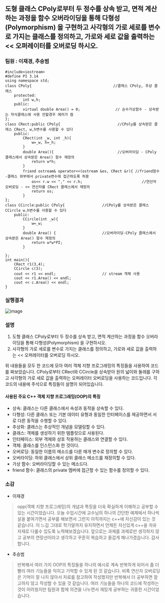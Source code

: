 ## 도형 클래스 CPoly로부터 두 정수를 상속 받고, 면적 계산하는 과정을 함수 오버라이딩을 통해 다형성(Polymorphism) 을 구현하고 사각형의 가로 세로를 변수로 가지는 클래스를 정의하고, 가로와 세로 값을 출력하는 << 오퍼레이터를 오버로딩 하시오.
### 팀원 : 이재경, 추승범
```
#include<iostream>
#define PI 3.14
using namespace std;
class CPoly{                                     //클래스 CPoly, 추상 클래스 
    protected:
        int w,h;
    public:
        virtual double Area() = 0;                // 순수가상함수 - 상속받는 자식클래스에 사용 안할경우 에러가 뜸   
};
class CRect:public CPoly{                          //CPoly를 상속받은 클래스 CRect, w,h변수를 사용할 수 있다 
    public:
        CRect(int _w, int _h){
            w=_w, h=_h;
        }
        double Area(){                             //오버라이딩 - CPoly 클래스에서 상속받은 Area() 함수 재정의
            return w*h;
        }
        friend ostream& operator<<(ostream &os, CRect &r){ //friend함수  -클래스 외부에서 private변수에 접근하도록 허용  
            os<< r.w << "," << r.h;                           //연산자 오버로딩 - << 연산자를 CRect 클래스에서 재정의
            return os;
        }
};
class CCircle:public CPoly{                 //CPoly를 상속받은 클래스 CCircle w,h변수를 사용할 수 있다 
    public:
        CCircle(int _w){
            w=_w;
        }
        double Area() {                     //오버라이딩-CPoly 클래스에서 상속받은 Area() 함수 재정의
            return w*w*PI;
        }

};
int main(){
    CRect r1(3,4);
    CCircle c(3);
    cout << r1 << endl;                     // stream 객체 사용 
    cout << r1.Area() << endl;
    cout << c.Area() << endl;
}
```
### 실행결과
![image](https://user-images.githubusercontent.com/50912987/229500427-a9ebc6cb-1951-4b24-b1aa-eca1603d5506.png)


### 설명
1. 도형 클래스 CPoly로부터 두 정수를 상속 받고, 면적 계산하는 과정을 함수 오버라이딩을 통해 다형성(Polymorphism) 을 구현하시오. 
2. 사각형의 가로 세로를 변수로 가지는 클래스를 정의하고, 가로와 세로 값을 출력하는 << 오퍼레이터를 오버로딩 하시오.

위 내용들을 모두 한 코드에 모아 여러 객체 지향 프로그래밍의 특징들을 사용하여 코드를 짜보았습니다. CPoly로부터 CRect와 CCircle을 상속받아 원의 넓이와 둘레를 구하고 사각형의 가로 세로 값을 출력하는 오퍼레이터 오버로딩을 사용하는 코드입니다.
 각 코드의 내용에 주석으로 특징들이 설명이 되어있습니다.
 
 
#### 사용된 주요 C++ 객체 지향 프로그래밍(OOP)의 특징
* 상속: 클래스는 다른 클래스에서 속성과 동작을 상속할 수 있다.
* 다형성: 다른 클래스 또는 기본 데이터 유형과 동일한 인터페이스를 제공하면서 서로 다른 동작을 수행할 수 있다.
* 추상화: 클래스는 추상적인 개념을 모델링할 수 있다.
* 클래스: 객체를 생성하기 위한 템플릿으로 사용된다.
* 인터페이스: 외부 객체와 상호 작용하는 클래스와 연결할 수 있다.
* 객체: 클래스를 인스턴스화 한 것이다.
* 오버로딩: 동일한 이름의 메소드를 다른 매개 변수로 정의할 수 있다.
* 오버라이딩: 하위 클래스에서 상위 클래스 메소드를 재정의할 수 있다.
* 가상 함수: 오버라이딩할 수 있는 메소드다.
* friend 함수: 클래스의 private 멤버에 접근할 수 있는 함수를 정의할 수 있다.


### 소감
* 이재경
> opp(객체 지향 프로그래밍)의 개념과 특징을 더욱 확실하게 이해하고 공부할 수 있는 시간이었습니다. 오늘 수업시간에 교수님의 하나의 간단한 예제에서 하나씩 살을 붙여가면서 공부를 해보면서 그런지 아직까지는 c++에 자신감이 있는 것 같습니다.  이 느김 그대로 학기말까지 유지하면서 언제든 자신있게 c++을 자유자재로 다룰수 있도록 노력해보겠습니다. 앞으로는 과제를 과제로만 생각하지 않고 공부의 연장선이라고 생각하고 꾸준히 복습하고 즐겁게 해나가겠습니다. 감사합니다.

* 추승범
>반복해서 여러 가지 OOP의 특징들을 하나의 예시로 계속 반복하게 되어서 좀 더 빨리 여러 기능들을 익히고 기억할 수 있게 된 것 같습니다. 비록 연산자 오버로딩은 기억이 잘 나지 않아서 자료를 참고하여 작성했지만 반복해서 더 공부하면 참고하지 않고 작성할 수 있을 것 같습니다. 여러 기능들을 하나의 코드에 작성하는 것이 어려웠지만 팀원과 함께 의견을 나누면서 재밌게 공부하는 귀중한 시간이었습니다.
